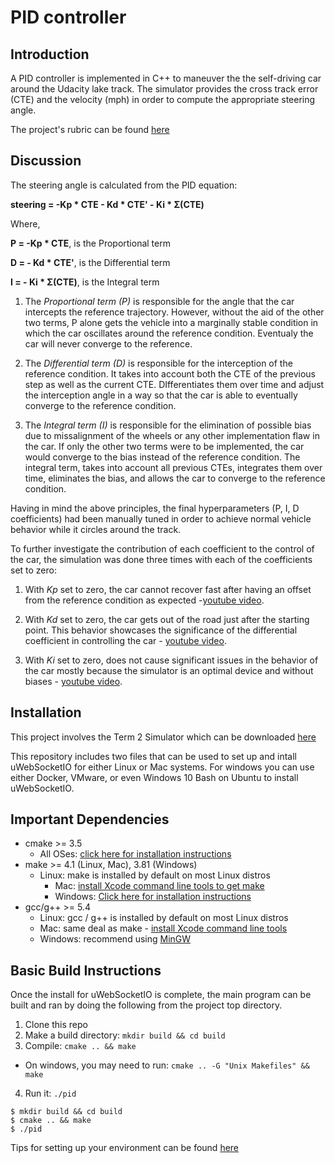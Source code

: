 # PID controller

## Introduction

A PID controller is implemented in C++ to maneuver the the self-driving car around the Udacity lake track. The simulator provides the cross track error (CTE) and the velocity (mph) in order to compute the appropriate steering angle.

The project's rubric can be found [here](https://review.udacity.com/#!/rubrics/824/view)

## Discussion

The steering angle is calculated from the PID equation:

**steering = -Kp * CTE - Kd * CTE' - Ki * Σ(CTE)**

Where,

**P = -Kp * CTE**, is the Proportional term

**D = - Kd * CTE'**, is the Differential term

**I = - Ki * Σ(CTE)**, is the Integral term

1. The *Proportional term (P)* is responsible for the angle that the car intercepts the reference trajectory. However, without the aid of the other two terms, P alone gets the vehicle into a marginally stable condition in which the car oscillates around the reference condition. Eventualy the car will never converge to the reference.

2. The *Differential term (D)* is responsible for the interception of the reference condition. It takes into account both the CTE of the previous step as well as the current CTE. DIfferentiates them over time and adjust the interception angle in a way so that the car is able to eventually converge to the reference condition.

3. The *Integral term (I)* is responsible for the elimination of possible bias due to missalignment of the wheels or any other implementation flaw in the car. If only the other two terms were to be implemented, the car would converge to the bias instead of the reference condition. The integral term, takes into account all previous CTEs, integrates them over time, eliminates the bias, and allows the car to converge to the reference condition.

Having in mind the above principles,  the final hyperparameters (P, I, D coefficients) had been manually tuned in order to achieve normal vehicle behavior while it circles around the track.

To further investigate the contribution of each coefficient to the control of the car, the simulation was done three times with each of the coefficients set to zero:

1. With *Kp* set to zero, the car cannot recover fast after having an offset from the reference condition as expected -[youtube video](https://youtu.be/8fUPny56UCc).

2. With *Kd* set to zero, the car gets out of the road just after the starting point. This behavior showcases the significance of the differential coefficient in controlling the car - [youtube video](https://youtu.be/oF0PT7w178s).

3. With *Ki* set to zero, does not cause significant issues in the behavior of the car mostly because the simulator is an optimal device and without biases - [youtube video](https://youtu.be/SrLepzY1NAs).

## Installation
This project involves the Term 2 Simulator which can be downloaded [here](https://github.com/udacity/self-driving-car-sim/releases)

This repository includes two files that can be used to set up and intall uWebSocketIO for either Linux or Mac systems. For windows you can use either Docker, VMware, or even Windows 10 Bash on Ubuntu to install uWebSocketIO.

## Important Dependencies

* cmake >= 3.5
    * All OSes: [click here for installation instructions](https://cmake.org/install/)
* make >= 4.1 (Linux, Mac), 3.81 (Windows)
    * Linux: make is installed by default on most Linux distros
      * Mac: [install Xcode command line tools to get make](https://developer.apple.com/xcode/features/)
      * Windows: [Click here for installation instructions](http://gnuwin32.sourceforge.net/packages/make.htm)
* gcc/g++ >= 5.4
    * Linux: gcc / g++ is installed by default on most Linux distros
    * Mac: same deal as make - [install Xcode command line tools](https://developer.apple.com/xcode/features/)
    * Windows: recommend using [MinGW](http://www.mingw.org/)

## Basic Build Instructions

Once the install for uWebSocketIO is complete, the main program can be built and ran by doing the following from the project top directory.

1. Clone this repo
2. Make a build directory: `mkdir build && cd build`
3. Compile: `cmake .. && make`
* On windows, you may need to run: `cmake .. -G "Unix Makefiles" && make`
4. Run it: `./pid`

```
$ mkdir build && cd build
$ cmake .. && make
$ ./pid
```

Tips for setting up your environment can be found [here](https://classroom.udacity.com/nanodegrees/nd013/parts/40f38239-66b6-46ec-ae68-03afd8a601c8/modules/0949fca6-b379-42af-a919-ee50aa304e6a/lessons/f758c44c-5e40-4e01-93b5-1a82aa4e044f/concepts/23d376c7-0195-4276-bdf0-e02f1f3c665d)
